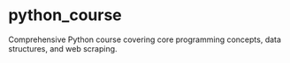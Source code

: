 # python_course
Comprehensive Python course covering core programming concepts, data structures, and web scraping.
